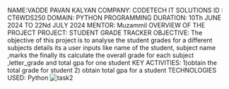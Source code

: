 NAME:VADDE PAVAN KALYAN 
 COMPANY: CODETECH IT SOLUTIONS
  ID : CT6WDS250 
 DOMAIN: PYTHON PROGRAMMING 
DURATION: 10Th JUNE 2024 TO 22Nd JULY 2024 
MENTOR: Muzammil 
OVERVIEW OF THE PROJECT
PROJECT: STUDENT GRADE TRACKER
  OBJECTIVE:
  The objective of this project is to analyse the student grades for a different subjects details its a user inputs like name of the student, subject name ,marks the finally its calculate the overall grade for
  each subject ,letter_grade and total gpa for one student 
  KEY ACTIVITIES:
  1)obtain the total grade for student
  2) obtain total gpa for a student 
  TECHNOLOGIES USED:
       Python 
![task2](https://github.com/vaddepavan22/CODETECH-TASK2/assets/172257178/99aad64e-2ffa-4416-b2c6-f1cad6fe8c9e)
